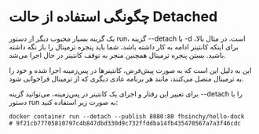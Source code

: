 # چگونگی استفاده از حالت Detached

یک گزینه بسیار محبوب دیگر از دستور run، گزینه --detach یا -d است. در مثال بالا، برای اینکه کانتینر ادامه به کار داشته باشد، شما باید پنجره ترمینال را باز نگه داشته باشید. بستن پنجره ترمینال همچنین منجر به توقف کانتینر در حال اجرا می‌شد.

این به دلیل این است که به صورت پیش‌فرض، کانتینرها در پس‌زمینه اجرا شده و خود را به ترمینال متصل می‌کنند، مانند هر برنامه عادی دیگری که از ترمینال فراخوانی شود.

برای تغییر این رفتار و اجرای یک کانتینر در پس‌زمینه، می‌توانید گزینه --detach را با دستور run به صورت زیر استفاده کنید:

```
docker container run --detach --publish 8080:80 fhsinchy/hello-dock
# 9f21cb77705810797c4b847dbd330d9c732ffddba14fb435470567a7a3f46cdc
```

